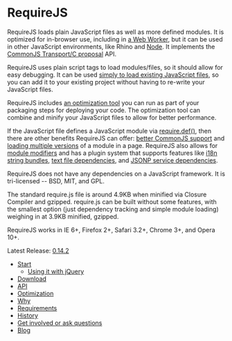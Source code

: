 # RequireJS

RequireJS loads plain JavaScript files as well as more defined modules. It is optimized for in-browser use, including in [a Web Worker](requirejs/tree/master/docs/api.md#webworker), but it can be used in other JavaScript environments, like Rhino and [Node](requirejs/tree/master/docs/node.md). It implements the [CommonJS Transport/C proposal](http://wiki.commonjs.org/wiki/Modules/Transport/C) API.

RequireJS uses plain script tags to load modules/files, so it should allow for easy debugging. It can be used [simply to load existing JavaScript files](requirejs/tree/master/docs/api.md#jsfiles), so you can add it to your existing project without having to re-write your JavaScript files.

RequireJS includes [an optimization tool](requirejs/tree/master/docs/optimization.md) you can run as part of your packaging steps for deploying your code. The optimization tool can combine and minify your JavaScript files to allow for better performance.

If the JavaScript file defines a JavaScript module via [require.def()](requirejs/tree/master/docs/api.md#define), then there are other benefits RequireJS can offer: [better CommonJS support](requirejs/tree/master/docs/commonjs.md) and [loading multiple versions](requirejs/tree/master/docs/api.md#multiversion) of a module in a page. RequireJS also allows for [module modifiers](requirejs/tree/master/docs/api.md#modifiers) and has a plugin system that supports features like [i18n string bundles](requirejs/tree/master/docs/api.md#i18n), [text file dependencies](requirejs/tree/master/docs/api.md#text), and [JSONP service dependencies](requirejs/tree/master/docs/api.md#jsonp).

RequireJS does not have any dependencies on a JavaScript framework. It is tri-licensed -- BSD, MIT, and GPL.

The standard require.js file is around 4.9KB when minified via Closure Compiler and gzipped. require.js can be built without some features, with the smallest option (just dependency tracking and simple module loading) weighing in at 3.9KB minified, gzipped.

RequireJS works in IE 6+, Firefox 2+, Safari 3.2+, Chrome 3+, and Opera 10+.

Latest Release: [0.14.2](http://requirejs.org/docs/download.html)

* [Start](requirejs/tree/master/docs/start.md)
    * [Using it with jQuery](requirejs/tree/master/docs/jquery.md)
* [Download](requirejs/tree/master/docs/download.md)
* [API](requirejs/tree/master/docs/api.md)
* [Optimization](requirejs/tree/master/docs/optimization.md)
* [Why](requirejs/tree/master/docs/why.md)
* [Requirements](requirejs/tree/master/docs/requirements.md)
* [History](requirejs/tree/master/docs/history.md)
* [Get involved or ask questions](http://groups.google.com/group/requirejs)
* [Blog](http://tagneto.blogspot.com)
